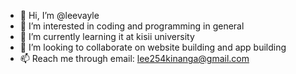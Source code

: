 - 👋 Hi, I’m @leevayle
- 👀 I’m interested in coding and programming in general
- 🌱 I’m currently learning it at kisii university
- 💞️ I’m looking to collaborate on website building and app building
- 📫 Reach me through email: lee254kinanga@gmail.com

<!---
leevayle/leevayle is a ✨ special ✨ repository because its `README.md` (this file) appears on your GitHub profile.
You can click the Preview link to take a look at your changes.
--->
